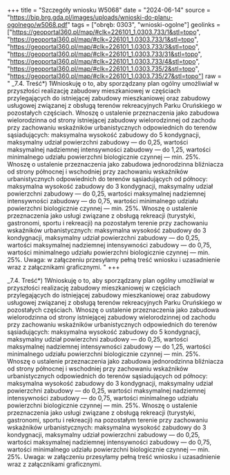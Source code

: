 +++
title = "Szczegóły wniosku W5068"
date = "2024-06-14"
source = "https://bip.brg.gda.pl/images/uploads/wnioski-do-planu-ogolnego/w5068.pdf"
tags = ["obręb: 0303", "wnioski-ogolne"]
geolinks = ["https://geoportal360.pl/map/#clk=226101_1.0303.733/1&stl=topo", "https://geoportal360.pl/map/#clk=226101_1.0303.733/1&stl=topo", "https://geoportal360.pl/map/#clk=226101_1.0303.733/3&stl=topo", "https://geoportal360.pl/map/#clk=226101_1.0303.733/31&stl=topo", "https://geoportal360.pl/map/#clk=226101_1.0303.733/4&stl=topo", "https://geoportal360.pl/map/#clk=226101_1.0303.735/2&stl=topo", "https://geoportal360.pl/map/#clk=226101_1.0303.735/27&stl=topo"]
raw = " _7.4. Treść*) 1Wnioskuję o to, aby sporządzany plan ogólny umożliwiał w przyszłości realizację zabudowy mieszkaniowej w częściach przylegających do istniejącej zabudowy mieszkaniowej oraz zabudowy usługowej związanej z obsługą terenów rekreacyjnych Parku Oruńskiego w pozostałych częściach. Wnoszę o ustalenie przeznaczenia jako zabudowa wielorodzinna od strony istniejącej zabudowy wielorodzinnej od zachodu przy zachowaniu wskaźników urbanistycznych odpowiednich do terenów sąsiadujących: maksymalna wysokość zabudowy do 5 kondygnacji, maksymalny udział powierzchni zabudowy — do 0,25, wartości maksymalnej nadziemnej intensywności zabudowy — do 1,25, wartości minimalnego udziału powierzchni biologicznie czynnej — min. 25%. Wnoszę o ustalenie przeznaczenia jako zabudowa jednorodzinna bliźniacza od strony północnej i wschodniej przy zachowaniu wskaźników urbanistycznych odpowiednich do terenów sąsiadujących od północy: maksymalna wysokość zabudowy do 3 kondygnacji, maksymalny udział powierzchni zabudowy — do 0,25, wartości maksymalnej nadziemnej intensywności zabudowy — do 0,75, wartości minimalnego udziału powierzchni biologicznie czynnej — min. 25%. Wnoszę o ustalenie przeznaczenia jako usługi związane z obsługą rekreacji (turystyki, gastronomi, sportu i rekreacji) na pozostałym terenie przy zachowaniu wskaźników urbanistycznych: maksymalna wysokość zabudowy do 3 kondygnacji, maksymalny udział powierzchni zabudowy — do 0,25, wartości maksymalnej nadziemnej intensywności zabudowy — do 0,75, wartości minimalnego udziału powierzchni biologicznie czynnej — min. 25%. Uwaga: w załączeniu przesyłamy pełną treść wniosku i uzasadnienie wraz z załącznikami graficznymi. "
+++


_7.4. Treść*) 1Wnioskuję o to, aby sporządzany plan ogólny umożliwiał w przyszłości realizację
zabudowy mieszkaniowej w częściach przylegających do istniejącej zabudowy mieszkaniowej oraz
zabudowy usługowej związanej z obsługą terenów rekreacyjnych Parku Oruńskiego w pozostałych
częściach. Wnoszę o ustalenie przeznaczenia jako zabudowa wielorodzinna od strony istniejącej
zabudowy wielorodzinnej od zachodu przy zachowaniu wskaźników urbanistycznych odpowiednich
do terenów sąsiadujących: maksymalna wysokość zabudowy do 5 kondygnacji, maksymalny udział
powierzchni zabudowy — do 0,25, wartości maksymalnej nadziemnej intensywności zabudowy — do
1,25, wartości minimalnego udziału powierzchni biologicznie czynnej — min. 25%. Wnoszę o
ustalenie przeznaczenia jako zabudowa jednorodzinna bliźniacza od strony północnej i wschodniej
przy zachowaniu wskaźników urbanistycznych odpowiednich do terenów sąsiadujących od północy:
maksymalna wysokość zabudowy do 3 kondygnacji, maksymalny udział powierzchni zabudowy — do
0,25, wartości maksymalnej nadziemnej intensywności zabudowy — do 0,75, wartości minimalnego
udziału powierzchni biologicznie czynnej — min. 25%. Wnoszę o ustalenie przeznaczenia jako usługi
związane z obsługą rekreacji (turystyki, gastronomi, sportu i rekreacji) na pozostałym terenie przy
zachowaniu wskaźników urbanistycznych: maksymalna wysokość zabudowy do 3 kondygnacji,
maksymalny udział powierzchni zabudowy — do 0,25, wartości maksymalnej nadziemnej
intensywności zabudowy — do 0,75, wartości minimalnego udziału powierzchni biologicznie czynnej —
min. 25%. Uwaga: w załączeniu przesyłamy pełną treść wniosku i uzasadnienie wraz z załącznikami
graficznymi.



